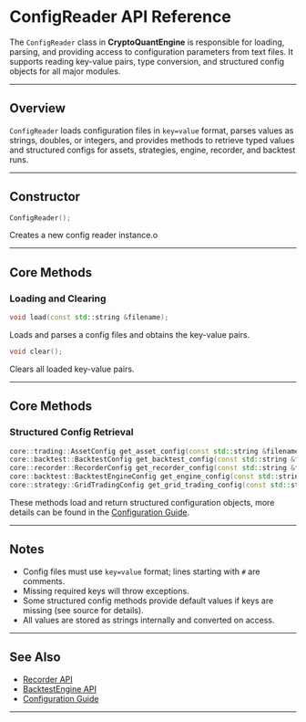 # ConfigReader API Reference

The `ConfigReader` class in **CryptoQuantEngine** is responsible for loading, parsing, and providing access to configuration parameters from text files. It supports reading key-value pairs, type conversion, and structured config objects for all major modules.

---

## Overview

`ConfigReader` loads configuration files in `key=value` format, parses values as strings, doubles, or integers, and provides methods to retrieve typed values and structured configs for assets, strategies, engine, recorder, and backtest runs.

---

## Constructor
```cpp
ConfigReader();
```
Creates a new config reader instance.o

---

## Core Methods

### Loading and Clearing
```cpp
void load(const std::string &filename);
```
Loads and parses a config files and obtains the key-value pairs.
```cpp
void clear();
```
Clears all loaded key-value pairs.

---

## Core Methods

### Structured Config Retrieval

```cpp
core::trading::AssetConfig get_asset_config(const std::string &filename);
core::backtest::BacktestConfig get_backtest_config(const std::string &filename);
core::recorder::RecorderConfig get_recorder_config(const std::string &filename);
core::backtest::BacktestEngineConfig get_engine_config(const std::string &filename);
core::strategy::GridTradingConfig get_grid_trading_config(const std::string &filename);
```
These methods load and return structured configuration objects, more details can be found in the [Configuration Guide](../configuration.md). 

---

## Notes

- Config files must use `key=value` format; lines starting with `#` are comments.
- Missing required keys will throw exceptions.
- Some structured config methods provide default values if keys are missing (see source for details).
- All values are stored as strings internally and converted on access.

---

## See Also

- [Recorder API](recorder.md)
- [BacktestEngine API](backtest_engine.md)
- [Configuration Guide](../configuration.md)

---